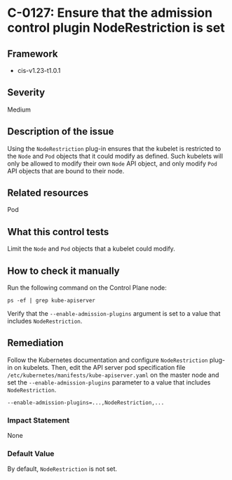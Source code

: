 # C-0127: Ensure that the admission control plugin NodeRestriction is set

## Framework
* cis-v1.23-t1.0.1
 
## Severity
Medium

## Description of the issue
Using the `NodeRestriction` plug-in ensures that the kubelet is restricted to the `Node` and `Pod` objects that it could modify as defined. Such kubelets will only be allowed to modify their own `Node` API object, and only modify `Pod` API objects that are bound to their node.
 
## Related resources
Pod
 
## What this control tests 
Limit the `Node` and `Pod` objects that a kubelet could modify.
 
## How to check it manually 
Run the following command on the Control Plane node:

 
```
ps -ef | grep kube-apiserver

```
 Verify that the `--enable-admission-plugins` argument is set to a value that includes `NodeRestriction`.
 
## Remediation
Follow the Kubernetes documentation and configure `NodeRestriction` plug-in on kubelets. Then, edit the API server pod specification file `/etc/kubernetes/manifests/kube-apiserver.yaml` on the master node and set the `--enable-admission-plugins` parameter to a value that includes `NodeRestriction`.

 
```
--enable-admission-plugins=...,NodeRestriction,...

```
 
### Impact Statement
None
 
### Default Value
By default, `NodeRestriction` is not set.
 
